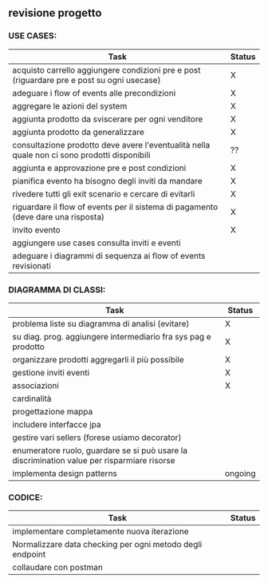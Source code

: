## revisione progetto

### USE CASES:
| Task | Status |
|------|--------|
| acquisto carrello aggiungere condizioni pre e post (riguardare pre e post su ogni usecase) | X |
| adeguare i flow of events alle precondizioni | X |
| aggregare le azioni del system | X |
| aggiunta prodotto da sviscerare per ogni venditore | X |
| aggiunta prodotto da generalizzare | X |
| consultazione prodotto deve avere l'eventualità nella quale non ci sono prodotti disponibili |??|
| aggiunta e approvazione pre e post condizioni | X |
| pianifica evento ha bisogno degli inviti da mandare | X |
| rivedere tutti gli exit scenario e cercare di evitarli | X |
| riguardare il flow of events per il sistema di pagamento (deve dare una risposta) | X |
| invito evento | X |
| aggiungere use cases consulta inviti e eventi | | 
| adeguare i diagrammi di sequenza ai flow of events revisionati | |

### DIAGRAMMA DI CLASSI:
| Task | Status |
|------|--------|
| problema liste su diagramma di analisi (evitare) | X |
| su diag. prog. aggiungere intermediario fra sys pag e prodotto | X |
| organizzare prodotti aggregarli il più possibile | X |
| gestione inviti eventi | X |
| associazioni | X |
| cardinalità ||
| progettazione mappa ||
| includere interfacce jpa ||
| gestire vari sellers (forese usiamo decorator)| |
| enumeratore ruolo, guardare se si può usare la discrimination value per risparmiare risorse||
| implementa design patterns |ongoing|

### CODICE:
| Task | Status |
|------|--------|
| implementare completamente nuova iterazione | |
| Normalizzare data checking per ogni metodo degli endpoint | |
| collaudare con postman | |